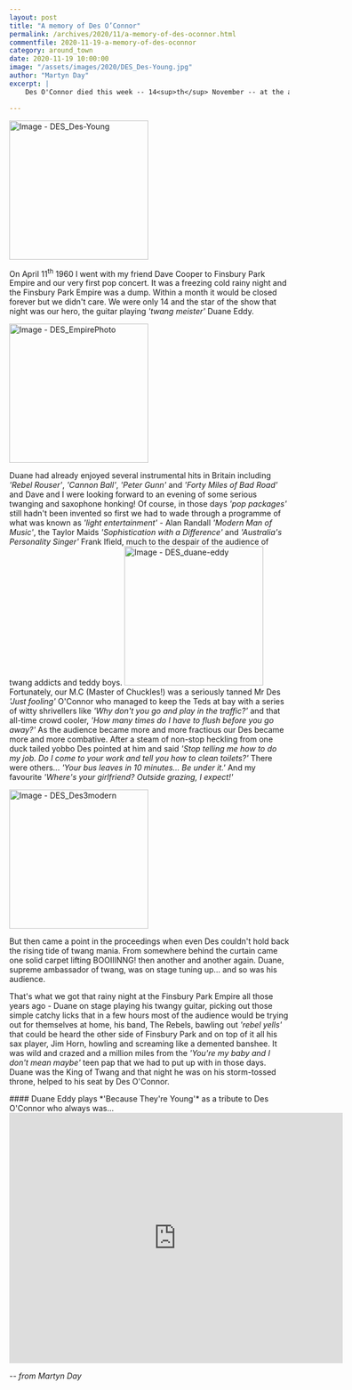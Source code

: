 ```yaml
---
layout: post
title: "A memory of Des O’Connor"
permalink: /archives/2020/11/a-memory-of-des-oconnor.html
commentfile: 2020-11-19-a-memory-of-des-oconnor
category: around_town
date: 2020-11-19 10:00:00
image: "/assets/images/2020/DES_Des-Young.jpg"
author: "Martyn Day"
excerpt: |
    Des O'Connor died this week -- 14<sup>th</sup> November -- at the age of 88 after a fall. I was never much of a fan. He never rang any bells for me but I do have one abiding memory of him in action.

---
```

<a href="/assets/images/2020/DES_Des-Young.jpg" title="Click for a larger image"><img src="/assets/images/2020/DES_Des-Young-thumb.jpg" width="250" alt="Image - DES_Des-Young"  class="photo right"/></a>

On April 11<sup>th</sup> 1960 I went with my friend Dave Cooper to Finsbury Park Empire and our very first pop concert. It was a freezing cold rainy night and the Finsbury Park Empire was a dump. Within a month it would be closed forever but we didn't care. We were only 14 and the star of the show that night was our hero, the guitar playing *'twang meister'* Duane Eddy.

<a href="/assets/images/2020/DES_EmpirePhoto.jpg" title="Click for a larger image"><img src="/assets/images/2020/DES_EmpirePhoto-thumb.jpg" width="250" alt="Image - DES_EmpirePhoto"  class="photo right"/></a>

Duane had already enjoyed several instrumental hits in Britain including *'Rebel Rouser'*, *'Cannon Ball'*, *'Peter Gunn'* and *'Forty Miles of Bad Road'* and Dave and I were looking forward to an evening of some serious twanging and saxophone honking! Of course, in those days *'pop packages'* still hadn't been invented so first we had to wade through a programme of what was known as *'light entertainment'* - Alan Randall *'Modern Man of Music'*, the Taylor Maids *'Sophistication with a Difference'* and *'Australia's Personality Singer'* Frank Ifield, much to the despair of the audience of twang addicts and teddy boys. <a href="/assets/images/2020/DES_duane-eddy.jpg" title="Click for a larger image"><img src="/assets/images/2020/DES_duane-eddy-thumb.jpg" width="250" alt="Image - DES_duane-eddy"  class="photo right"/></a> Fortunately, our M.C (Master of Chuckles!) was a seriously tanned Mr Des *'Just fooling'* O'Connor who managed to keep the Teds at bay with a series of witty shrivellers like *'Why don't you go and play in the traffic?'* and that all-time crowd cooler, *'How many times do I have to flush before you go away?'* As the audience became more and more fractious our Des became more and more combative. After a steam of non-stop heckling from one duck tailed yobbo Des pointed at him and said  *'Stop telling me how to do my job. Do I come to your work and tell you how to clean toilets?'* There were others... *'Your bus leaves in 10 minutes... Be under it.'* And my favourite *'Where's your girlfriend? Outside grazing, I expect!'*

<a href="/assets/images/2020/DES_Des3modern.jpg" title="Click for a larger image"><img src="/assets/images/2020/DES_Des3modern-thumb.jpg" width="250" alt="Image - DES_Des3modern"  class="photo right"/></a>

But then came a point in the proceedings when even Des couldn't hold back the rising tide of twang mania. From somewhere behind the curtain came one solid carpet lifting BOOIIINNG! then another and another again. Duane, supreme ambassador of twang, was on stage tuning up... and so was his audience.

That's what we got that rainy night at the Finsbury Park Empire all those years ago - Duane on stage playing his twangy guitar, picking out those simple catchy licks that in a few hours most of the audience would be trying out for themselves at home, his band, The Rebels, bawling out *'rebel yells'* that could be heard the other side of Finsbury Park and on top of it all his sax player, Jim Horn, howling and screaming like a demented banshee. It was wild and crazed and a million miles from the *'You're my baby and I don't mean maybe'* teen pap that we had to put up with in those days. Duane was the King of Twang and that night he was on his storm-tossed throne, helped to his seat by Des O'Connor.

<div class="box" markdown="1">
#### Duane Eddy plays *'Because They're Young'* as a tribute to Des O'Connor who always was...

<iframe width="600" height="450" src="https://www.youtube-nocookie.com/embed/bKm2_67xtVs?rel=0" frameborder="0" allowfullscreen></iframe>

</div>

<cite>-- from Martyn Day</cite>
